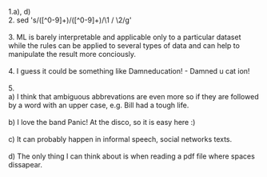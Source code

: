 1.a), d)
<br /> 2. sed 's/\([^0-9]\+\)\/\([^0-9]\+\)/\1 \/ \2/g' <br />
<br /> 3. ML is barely interpretable and applicable only to a particular dataset while the rules can be applied to several types of data and can help to manipulate the result more conciously. <br />
<br /> 4. I guess it could be something like Damneducation! - Damned u cat ion! <br />
<br /> 5. <br /> a) I think that ambiguous abbrevations are even more so if they are followed by a word with an upper case, e.g. Bill had a tough life. <br />
<br />b) I love the band Panic! At the disco, so it is easy here :)<br />
<br />c) It can probably happen in informal speech, social networks texts.<br />
<br />d) The only thing I can think about is when reading a pdf file where spaces dissapear.<br />

